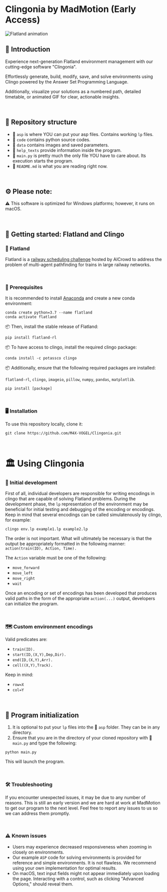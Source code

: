 # Clingonia by MadMotion (Early Access)

![Flatland animation](https://i.imgur.com/9cNtWjs.gif)

## 🌹 Introduction
Experience next-generation Flatland environment management with our cutting-edge software "Clingonia".

Effortlessly generate, build, modify, save, and solve environments using Clingo powered by the Answer Set Programming Language.

Additionally, visualize your solutions as a numbered path, detailed timetable, or animated GIF for clear, actionable insights.

<br>

## 🏡 Repository structure

- 📁 `asp` is where YOU can put your asp files. Contains working `lp` files.
- 📁 `code` contains python source codes.
- 📁 `data` contains images and saved parameters.
- 📁 `help_texts` provide information inside the program.
- 📝 `main.py` is pretty much the only file YOU have to care about. Its execution starts the program.
- 📝 `README.md` is what you are reading right now.

<br>

## ⚙️ Please note:

⚠️ This software is optimized for Windows platforms; however, it runs on macOS.

<br>

## 🌱 Getting started: Flatland and Clingo

### 🚆 Flatland
Flatland is a [railway scheduling challenge](https://flatland.aicrowd.com/intro.html) hosted by AICrowd to address the problem of multi-agent pathfinding for trains in large railway networks.

<br>

### 📜 Prerequisites

It is recommended to install [Anaconda](https://www.anaconda.com/distribution/) and create a new conda environment:
```
conda create python=3.7 --name flatland
conda activate flatland
```

📦 Then, install the stable release of Flatland:
```
pip install flatland-rl
```

📦 To have access to clingo, install the required clingo package:
```
conda install -c potassco clingo
```

📦 Additionally, ensure that the following required packages are installed:

`flatland-rl`, `clingo`, `imageio`, `pillow`, `numpy`, `pandas`, `matplotlib`.
```
pip install [package]
```

<br>

### 🖥️ Installation

To use this repository locally, clone it:
```
git clone https://github.com/M4X-VOGEL/Clingonia.git
```

<br>

# 🏛️ Using Clingonia

### 🐣 Initial development

First of all, individual developers are responsible for writing encodings in clingo that are capable of solving Flatland problems.  During the development phase, the `lp` representation of the environment may be beneficial for initial testing and debugging of the encoding or encodings.  Keep in mind that several encodings can be called simulatenously by clingo, for example:
```
clingo env.lp example1.lp example2.lp
```

The order is not important.  What will ultimately be necessary is that the output be appropriately formatted in the following manner:
`action(train(ID), Action, Time).` 

The `Action` variable must be one of the following:
- `move_forward`
- `move_left`
- `move_right`
- `wait`

Once an encoding or set of encodings has been developed that produces valid paths in the form of the appropriate `action(...)` output, developers can initialize the program.

<br>

### 🗺️ Custom environment encodings

Valid predicates are:
- `train(ID).`
- `start(ID,(X,Y),Dep,Dir).`
- `end(ID,(X,Y),Arr).`
- `cell((X,Y),Track).`

Keep in mind:
- `row=X`
- `col=Y`

<br>

## 🚀 Program initialization

1. It is optional to put your `lp` files into the 📁 `asp` folder. They can be in any directory.
2. Ensure that you are in the directory of your cloned repository with 📝 `main.py` and type the following:
```
python main.py
```
This will launch the program.

<br>

### 🛠️ Troubleshooting

If you encounter unexpected issues, it may be due to any number of reasons. This is still an early version and we are hard at work at MadMotion to get our program to the next level. Feel free to report any issues to us so we can address them promptly.

<br>

### ⚠️ Known issues

- Users may experience decreased responsiveness when zooming in closely on environments.
- Our example `ASP` code for solving environments is provided for reference and simple environments. It is not flawless. We recommend using your own implementation for optimal results.
- On macOS, text input fields might not appear immediately upon loading the page. Interacting with a control, such as clicking "Advanced Options," should reveal them.
